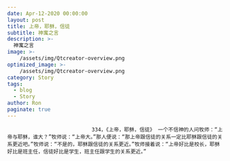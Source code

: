 ```yaml
---
date: Apr-12-2020 00:00:00
layout: post
title: 上帝，耶稣，信徒
subtitle: 神寓之言
description: >-
  神寓之言
image: >-
    /assets/img/Qtcreator-overview.png
optimized_image: >-
    /assets/img/Qtcreator-overview.png
category: Story
tags:
  - blog
  - Story
author: Ron
paginate: true
---
```


							　　334，《上帝，耶稣，信徒》 一个不信神的人问牧师：“上帝与耶稣，谁大？”牧师说：“上帝大。”那人便说：“那上帝跟信徒的关系一定比耶稣跟信徒的关系更近吧。”牧师说：“不是的，耶稣跟信徒的关系更近。”牧师接着说：“上帝好比是校长，耶稣好比是班主任，信徒好比是学生，班主任跟学生的关系更近。”
							
							
						